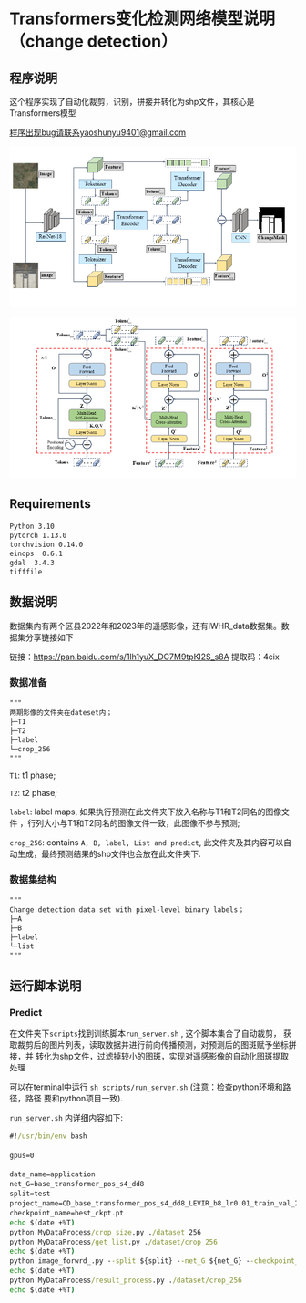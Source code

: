 # Transformers变化检测网络模型说明（change detection）

## 程序说明

这个程序实现了自动化裁剪，识别，拼接并转化为shp文件，其核心是Transformers模型

程序出现bug请联系yaoshunyu9401@gmail.com


![image](./images/network.png)

![image](./images/transformer.png)

## Requirements
```
Python 3.10
pytorch 1.13.0
torchvision 0.14.0
einops  0.6.1
gdal  3.4.3
tifffile 
```

## 数据说明
数据集内有两个区县2022年和2023年的遥感影像，还有IWHR_data数据集。数据集分享链接如下

链接：https://pan.baidu.com/s/1lh1yuX_DC7M9tpKl2S_s8A 
提取码：4cix

### 数据准备

```
"""
两期影像的文件夹在dateset内；
├─T1
├─T2
├─label
└─crop_256
"""
```
`T1`: t1 phase;

`T2`: t2 phase;

`label`: label maps, 如果执行预测在此文件夹下放入名称与T1和T2同名的图像文件
，行列大小与T1和T2同名的图像文件一致，此图像不参与预测;

`crop_256`: contains `A, B, label, List and predict`, 
此文件夹及其内容可以自动生成，最终预测结果的shp文件也会放在此文件夹下.

### 数据集结构

```
"""
Change detection data set with pixel-level binary labels；
├─A
├─B
├─label
└─list
"""
```


## 运行脚本说明

### Predict

在文件夹下`scripts`找到训练脚本`run_server.sh` , 这个脚本集合了自动裁剪，
获取裁剪后的图片列表，读取数据并进行前向传播预测，对预测后的图斑赋予坐标拼接，并
转化为shp文件，过滤掉较小的图斑，实现对遥感影像的自动化图斑提取处理

可以在terminal中运行 `sh scripts/run_server.sh` (注意：检查python环境和路径，路径
要和python项目一致).

`run_server.sh` 内详细内容如下:

```cmd
#!/usr/bin/env bash

gpus=0

data_name=application
net_G=base_transformer_pos_s4_dd8
split=test
project_name=CD_base_transformer_pos_s4_dd8_LEVIR_b8_lr0.01_train_val_200_linear
checkpoint_name=best_ckpt.pt
echo $(date +%T)
python MyDataProcess/crop_size.py ./dataset 256
python MyDataProcess/get_list.py ./dataset/crop_256
echo $(date +%T)
python image_forwrd_.py --split ${split} --net_G ${net_G} --checkpoint_name ${checkpoint_name} --gpu_ids ${gpus} --project_name ${project_name} --data_name ${data_name}
echo $(date +%T)
python MyDataProcess/result_process.py ./dataset/crop_256
echo $(date +%T)

```


